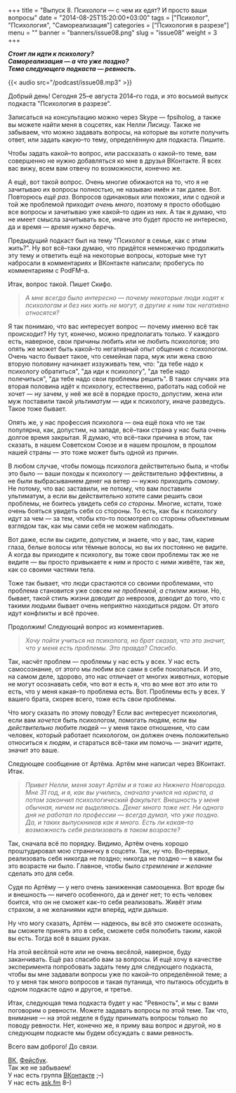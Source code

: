 +++
title = "Выпуск 8. Психологи — с чем их едят? И просто ваши вопросы"
date = "2014-08-25T15:20:00+03:00"
tags = ["Психолог", "Психология", "Самореализация"]
categories = ["Психология в разрезе"]
menu = ""
banner = "banners/issue08.png"
slug = "issue08"
weight = 3
+++

***Стоит ли идти к психологу?***<br>
***Самореализация — а что уже поздно?***<br>
***Тема следующего подкаста — ревность.***

{{< audio src="/podcast/issue08.mp3" >}}

Добрый день! Сегодня 25–е августа 2014–го года, и это восьмой выпуск подкаста "Психология в разрезе".

Записаться на консультацию можно через Skype — fpsiholog, а также вы можете найти меня в соцсетях, как Нелли Лисицу. Также не забываем, что можно задавать вопросы, на которые вы хотите получить ответ, или задать какую–то тему, определённую для подкаста. Пишите.

Чтобы задать какой–то вопрос, или рассказать о какой–то теме, вам совершенно не нужно добавляться ко мне в друзья ВКонтакте. Я всех вас вижу, всем вам отвечу по возможности, конечно же.

А ещё, вот такой вопрос. Очень многие обижаются на то, что я не зачитываю их вопросы полностью, не называю имён и так далее. Вот. Повторюсь *ещё раз*. Вопросов одинаковых или похожих, или с одной и той же проблемой приходит *очень много*, поэтому я просто обобщаю все вопросы и зачитываю уже какой–то один из них. А так я думаю, что не имеет смысла зачитывать все, иначе это будет просто не интересно, да и время — *время нужно беречь*.
<!--more-->

Предыдущий подкаст был на тему "Психолог в семье, как с этим жить?". Ну вот всё–таки думаю, что придётся немножечко продолжить эту тему и ответить ещё на некоторые вопросы, которые мне тут набросали в комментариях и ВКонтакте написали; пробегусь по комментариям с PodFM–а.

Итак, вопрос такой. Пишет Скифо.

>*А мне всегда было интересно — почему некоторые люди ходят к психологам и без них жить не могут, а другие к ним так негативно относятся?*

Я так понимаю, что вас интересует вопрос — почему именно всё так происходит? Ну тут, конечно, можно предполагать только. У каждого есть, наверное, свои причины любить или не любить психологов; это опять же может быть какой–то негативный опыт общения с психологом. Очень часто бывает такое, что семейная пара, муж или жена свою вторую половину начинает иззуживать тем, что: "да тебе надо к психологу обратиться", "да иди к психологу", "да тебе надо полечиться", "да тебе надо свои проблемы решить". В таких случаях эта вторая половина идёт к психологу, естественно, работать над собой не хочет — ну зачем, у неё же всё в порядке просто, допустим, жена или муж поставили такой *ультиматум* — иди к психологу, иначе разведусь. Такое тоже бывает.

Опять же, у нас профессия психолога — она ещё пока что не так популярна, как, допустим, на западе, всё–таки страна у нас была очень долгое время закрытая. Я думаю, что всё–таки причина в этом, так сказать, в нашем Советском Союзе и в нашем прошлом, в прошлом нашей страны — это тоже может быть одной из причин.

В любом случае, чтобы помощь психолога действительно была, и чтобы это было — ваши походы к психологу — действительно эффективны, а не были выбрасыванием денег на ветер — нужно приходить *самому*. Не потому, что вас заставили, не потому, что вам поставили ультиматум, а если вы действительно хотите сами решить свои проблемы, не боитесь увидеть себя *со стороны*. Многие, кстати, тоже очень бояться увидеть себя со стороны. То есть, как бы к психологу идут за чем — за тем, чтобы кто–то посмотрел со стороны объективным взглядом так, как мы сами себя не можем наблюдать.

Вот даже, если вы сидите, допустим, и знаете, что у вас, там, карие глаза, белые волосы или тёмные волосы, но вы их постоянно не видите. А когда вы приходите к психологу, вы тоже свои проблемы так же не видите — вы просто привыкаете к ним и просто с ними живёте, так же, как со своими частями тела.

Тоже так бывает, что люди срастаются со своими проблемами, что проблема становится уже совсем *не проблемой, а стилем жизни*. Но, бывает, такой стиль жизни доводит до неврозов, доводит до того, что с такими людьми бывает очень неприятно находиться рядом. От этого идут конфликты и всё прочее.

Продолжим! Следующий вопрос из комментариев.

>*Хочу пойти учиться на психолога, но брат сказал, что это значит, что у меня есть проблемы. Это правда? Спасибо.*

Так, насчёт проблем — проблемы у нас есть у всех. У нас есть самосознание, от этого мы любим все сами в себе покопаться. И это, на самом деле, здорово, это нас отличает от многих животных, которые не могут осознавать себя, что вот я есть я, что во мне вот это или то есть, что у меня какая–то проблема есть. Вот. Проблемы есть у всех. У вашего брата, скорее всего, тоже есть свои проблемы.

Что могу сказать по этому поводу? Если вас интересует психология, если вам *хочется* быть психологом, помогать людям, если вы *действительно* любите людей — у меня такое отношение, что сам человек, который работает психологом, он должен очень положительно относиться к людям, и стараться всё–таки им помочь — значит идите, значит это ваше.

Следующее сообщение от Артёма. Артём мне написал через ВКонтакт. Итак.

>*Привет Нелли, меня зовут Артём и я тоже из Нижнего Новгорода. Мне 31 год, и я, как вы учились, сначала учился на юриста, а потом закончил психологический факультет. Внешность у меня обычная, ничем не выделяюсь. Денег много тоже нет. Ни одного дня не работал по профессии — всегда думал, что уже поздно. Да, и таких выпускников как я много. Есть ли какая–то возможность себя реализовать в таком возрасте?*

Так, сначала всё по порядку. Видимо, Артём очень хорошо проштудировал мою страничку в соцсети. Так, ну что. Во–первых, реализовать себя никогда не поздно; никогда не поздно — в каком бы это возрасте ни было. Главное, чтобы было *стремление и желание* сделать это для себя.

Судя по Артёму — у него очень заниженная самооценка. Вот вроде бы и внешность — ничего особенного, да и денег нет; то есть человек боится, что он не сможет как–то себя реализовать. Живёт этим страхом, а не желаниями идти вперёд, идти дальше.

Ну что могу сказать, Артём — надеюсь, вы всё это сможете осознать, вы сможете принять это в себе, сможете себя полюбить таким, какой вы есть. Тогда всё в ваших руках.

На этой весёлой ноте или не очень весёлой, наверное, буду заканчивать. Ещё раз спасибо вам за вопросы. И ещё хочу в качестве эксперимента попробовать задать тему для следующего подкаста, чтобы вы мне задавали вопросы уже по какой–то определённой теме; а то у меня так много вопросов и такая путаница, что пытаюсь обсудить в одном подкасте одно и другое, и третье.

Итак, следующая тема подкаста будет у нас "Ревность", и мы с вами поговорим о ревности. Можете задавать вопросы по этой теме. Так что, внимание — на этой неделе я буду принимать вопросы только по поводу ревности. Нет, конечно же, я приму ваш вопрос и другой, но в следующем подкасте мы будем обсуждать с вами ревность.

Всего вам доброго! До связи.


<a href="https://vk.com/sunnybunnyf">ВК</a>, <a href="https://www.facebook.com/SunnyBunnyF">Фейсбук</a>.<br>
Так же не забываем!<br>
У нас есть группа <a href="https://vk.com/fpsiholog">ВКонтакте</a> ;–)<br>
У нас есть <a href="http://ask.fm/fpsiholog">ask.fm</a> 8–)